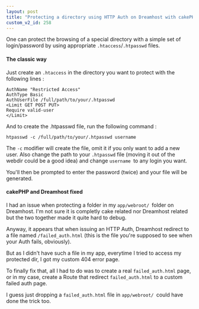 ```yaml
---
layout: post
title: "Protecting a directory using HTTP Auth on Dreamhost with cakePHP"
custom_v2_id: 258
---
```


<p>One can protect the browsing of a special directory with a simple set of login/password by using appropriate <code>.htaccess</code>/<code>.htpasswd</code> files.</p>
<h4>The classic way</h4>
<p>Just create an <code>.htaccess</code> in the directory you want to protect with the following lines :</p>
<pre><code lang="apache">AuthName "Restricted Access"<br />AuthType Basic<br />AuthUserFile /full/path/to/your/.htpasswd<br />&lt;Limit GET POST PUT&gt;<br />Require valid-user<br />&lt;/Limit&gt;</code></pre>
<p>And to create the .htpasswd file, run the following command :</p>
<pre><code lang="sh">htpasswd -c /full/path/to/your/.htpasswd username</code></pre>
<p>The <code>-c</code> modifier will create the file, omit it if you only want to add a new user. Also change the path to your <code>.htpasswd</code> file (moving it out of the webdir could be a good idea) and change <code>username </code>to any login you want.</p>
<p>You'll then be prompted to enter the password (twice) and your file will be generated.</p>
<h4>cakePHP and Dreamhost fixed</h4>
<p>I had an issue when protecting a folder in my <code>app/webroot/ </code>folder on Dreamhost. I'm not sure it is completly cake related nor Dreamhost related but the two together made it quite hard to debug.</p>
<p>Anyway, it appears that when issuing an HTTP Auth, Dreamhost redirect to a file named <code>/failed_auth.html</code> (this is the file you're supposed to see when your Auth fails, obviously).</p>
<p>But as I didn't have such a file in my app, everytime I tried to access my protected dir, I got my custom 404 error page.</p>
<p>To finally fix that, all I had to do was to create a real <code>failed_auth.html</code> page, or in my case, create a Route that redirect <code>failed_auth.html</code> to a custom failed auth page.</p>
<p>I guess just dropping a <code>failed_auth.html</code> file in <code>app/webroot/ </code>could have done the trick too.</p>